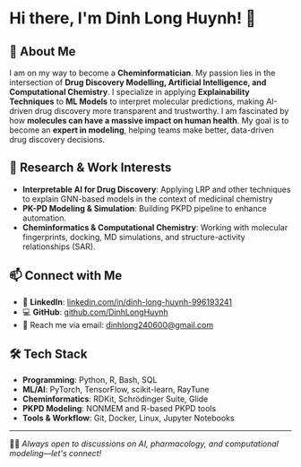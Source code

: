 # Hi there, I'm Dinh Long Huynh! 👋

## 🚀 About Me
I am on my way to become a **Cheminformatician**. My passion lies in the intersection of **Drug Discovery Modelling, Artificial Intelligence, and Computational Chemistry**. I specialize in applying **Explainability Techniques** to **ML Models** to interpret molecular predictions, making AI-driven drug discovery more transparent and trustworthy. I am fascinated by how **molecules can have a massive impact on human health**. My goal is to become an **expert in modeling**, helping teams make better, data-driven drug discovery decisions.


## 🔬 Research & Work Interests
- **Interpretable AI for Drug Discovery**: Applying LRP and other techniques to explain GNN-based models in the context of medicinal chemistry
- **PK-PD Modeling & Simulation**: Building PKPD pipeline to enhance automation.
- **Cheminformatics & Computational Chemistry**: Working with molecular fingerprints, docking, MD simulations, and structure-activity relationships (SAR).


## 📫 Connect with Me
- 🔗 **LinkedIn**: [linkedin.com/in/dinh-long-huynh-996193241](https://www.linkedin.com/in/dinh-long-huynh-996193241/)
- 💻 **GitHub**: [github.com/DinhLongHuynh](https://github.com/DinhLongHuynh)
- 📧 Reach me via email: dinhlong240600@gmail.com

## 🛠️ Tech Stack
- **Programming**: Python, R, Bash, SQL
- **ML/AI**: PyTorch, TensorFlow, scikit-learn, RayTune
- **Cheminformatics**: RDKit, Schrödinger Suite, Glide
- **PKPD Modeling**: NONMEM and R-based PKPD tools
- **Tools & Workflow**: Git, Docker, Linux, Jupyter Notebooks
  
---
🧑‍💻 *Always open to discussions on AI, pharmacology, and computational modeling—let's connect!*

